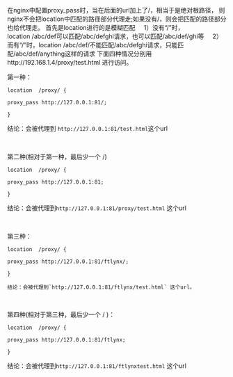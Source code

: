 在nginx中配置proxy_pass时，当在后面的url加上了/，相当于是绝对根路径，
则nginx不会把location中匹配的路径部分代理走;如果没有/，则会把匹配的路径部分也给代理走。 
首先是location进行的是模糊匹配
    1）没有“/”时，location /abc/def可以匹配/abc/defghi请求，也可以匹配/abc/def/ghi等
    2）而有“/”时，location /abc/def/不能匹配/abc/defghi请求，只能匹配/abc/def/anything这样的请求
下面四种情况分别用http://192.168.1.4/proxy/test.html 进行访问。

第一种：
```
location  /proxy/ {

proxy_pass http://127.0.0.1:81/;

}
```
结论：会被代理到 `http://127.0.0.1:81/test.html`这个url

 

第二种(相对于第一种，最后少一个 /)
```
location  /proxy/ {

proxy_pass http://127.0.0.1:81;

}
```
结论：会被代理到`http://127.0.0.1:81/proxy/test.html` 这个url

 

第三种：

```
location  /proxy/ {

proxy_pass http://127.0.0.1:81/ftlynx/;

}

结论：会被代理到`http://127.0.0.1:81/ftlynx/test.html` 这个url。
```
 

第四种(相对于第三种，最后少一个 / )：
```
location  /proxy/ {

proxy_pass http://127.0.0.1:81/ftlynx;

}
```

结论：会被代理到`http://127.0.0.1:81/ftlynxtest.html` 这个url
